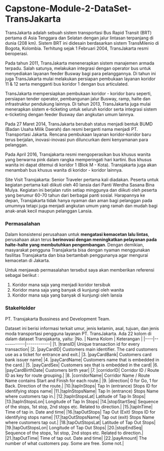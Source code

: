 # Capstone-Module-2-DataSet-TransJakarta

TransJakarta adalah sebuah sistem transportasi Bus Rapid Transit (BRT) pertama di Asia Tenggara dan Selatan dengan jalur lintasan terpanjang di dunia (208 km). Sistem BRT ini didesain berdasarkan sistem TransMilenio di Bogota, Kolombia. Terhitung sejak 1 Februari 2004, TransJakarta resmi beroperasi. 

Pada tahun 2011, TransJakarta menenerapkan sistem manajemen armada terpadu. Salah satunya, melakukan integrasi dengan operator bus untuk menyediakan layanan feeder Busway bagi para pelanggannya. Di tahun ini juga TransJakarta mulai melakukan persiapan pembukaan layanan koridor 11 & 12 serta mengganti bus koridor 1 dengan bus articulated.

TransJakarta mempersiapkan pembukaan koridor - koridor baru seperti, persiapan tender operator, pembangunan jalur Busway, ramp, halte dan infrastruktur pendukung lainnya. Di tahun 2013, TransJakarta juga mulai menerapkan sistem e-ticketing untuk seluruh koridor serta integrasi sistem e-ticketing dengan feeder Busway dan angkutan umum lainnya.

Pada 27 Maret 2014, TransJakarta berubah status menjadi bentuk BUMD (Badan Usaha Milik Daerah) dan resmi berganti nama menjadi PT. Transportasi Jakarta. Rencana pembukaan layanan koridor-koridor baru terus berjalan, inovasi-inovasi pun diluncurkan demi kenyamanan para pelanggan.

Pada April 2016, Transjakarta resmi mengoperasikan bus khusus wanita yang berwarna pink dalam rangka memperingati hari kartini. Bus khusus wanita ini dapat ditemui di koridor 1 (Blok M - Kota). Transjakarta juga akan menambah bus khusus wanita di koridor - koridor lainnya.

Site Visit Transjakarta: Senior Traveler pertama kali diadakan. Peserta untuk kegiatan pertama kali diikuti oleh 40 lansia dari Panti Werdha Sasana Bina Mulya. Kegiatan ini berjalan rutin setiap minggunya dan diikuti oleh peserta yang berumur 60-70 tahun dari berbagai panti sosial. Harapannya ke depan, Transjakarta tidak hanya nyaman dan aman bagi pelanggan pada umumnya tetapi juga menjadi angkutan umum yang ramah dan mudah bagi anak-anak kecil maupun pelanggan Lansia.

### **Permasalahan**
Dalam konsistensi perusahaan untuk **mengatasi kemacetan lalu lintas**, perusahaan akan terus **berinovasi dengan meningkatkan pelayanan pada halte-halte yang membutuhkan pengembangan**. Dengan demikian, masyarakat pengguna Transjakarta bisa dengan nyaman menggunakan fasilitas Transjakarta dan bisa bertambah penggunanya agar mengurai kemacetan di Jakarta.

Untuk menjawab permasalahan tersebut saya akan memberikan referensi sebagai berikut :
1. Koridor mana saja yang menjadi koridor tersibuk
2. Koridor mana saja yang banyak di kunjungi oleh wanita
3. Koridor mana saja yang banyak di kunjungi oleh lansia

### **StakeHolder**
PT. Transjakarta Bussiness and Development Team.

Dataset ini berisi informasi terkait umur, jenis kelamin, asal, tujuan, dan jenis moda transportasi pengguna layanan PT. TransJakarta. Ada 22 kolom di dalam dataset Transjakarta, yaitu:
|No. | Nama Kolom | Keterangan |
|----|------------|------------|
|1.	|transID| Unique transaction id for every transaction|
|2.	|payCardID| Customers main identifier. The card customers use as a ticket for entrance and exit.|
|3.	|payCardBank| Customers card bank issuer name|
|4.	|payCardName| Customers name that is embedded in the card.|
|5.	|payCardSex| Customers sex that is embedded in the card|
|6.	|payCardBirthDate| Customers birth year|
|7.	|corridorID| Corridor ID / Route ID as key for route grouping.|
|8.	|corridorName| Corridor Name / Route Name contains Start and Finish for each route.|
|9.	|direction| 0 for Go, 1 for Back. Direction of the route.|
|10.|tapInStops| Tap In (entrance) Stops ID for identifying stops name|
|11.|tapInStopsName| Tap In (entrance) Stops Name where customers tap in.|
|12.|tapInStopsLat| Latitude of Tap In Stops|
|13.|tapInStopsLon| Longitude of Tap In Stops|
|14.|stopStartSeq| Sequence of the stops, 1st stop, 2nd stops etc. Related to direction.|
|15.|tapInTime| Time of tap in. Date and time|
|16.|tapOutStops| Tap Out (Exit) Stops ID for identifying stops name|
|17.|tapOutStopsName| Tap out (exit) Stops Name where customers tap out.|
|18.|tapOutStopsLat| Latitude of Tap Out Stops|
|19.|tapOutStopsLon| Longitude of Tap Out Stops|
|20.|stopEndSeq| Sequence of the stops, 1st stop, 2nd stops etc. Related to direction.|
|21.|tapOutTime| Time of tap out. Date and time|
|22.|payAmount| The number of what customers pay. Some are free. Some not.|

